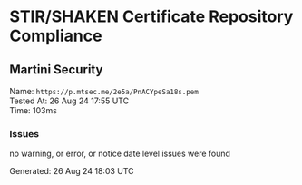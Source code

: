 # STIR/SHAKEN Certificate Repository Compliance

## Martini Security

Name: `https://p.mtsec.me/2e5a/PnACYpeSa18s.pem`\
Tested At: 26 Aug 24 17:55 UTC\
Time: 103ms

### Issues

no warning, or error, or notice date level issues were found

Generated: 26 Aug 24 18:03 UTC